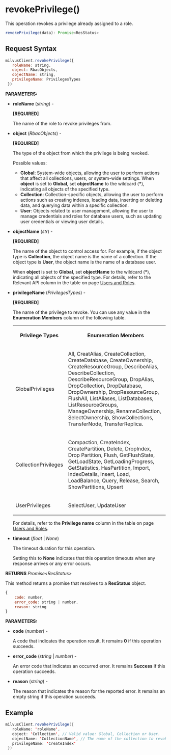 # revokePrivilege()

This operation revokes a privilege already assigned to a role.

```javascript
revokePrivilege(data): Promise<ResStatus>
```

## Request Syntax

```javascript
milvusClient.revokePrivilege({
   roleName: string,
   object: RbacObjects,
   objectName: string,
   privilegeName: PrivilegesTypes
 })
```

**PARAMETERS:**

- **roleName** (*string*) -

    **[REQUIRED]**

    The name of the role to revoke privileges from.

- **object** (*RbacObjects*) -

    **[REQUIRED]**

    The type of the object from which the privilege is being revoked. 

    Possible values:

    - __Global__: System-wide objects, allowing the user to perform actions that affect all collections, users, or system-wide settings. When __object__ is set to __Global__, set __objectName__ to the wildcard (__*__), indicating all objects of the specified type.
    - __Collection__: Collection-specific objects, allowing the user to perform actions such as creating indexes, loading data, inserting or deleting data, and querying data within a specific collection.
    - __User__: Objects related to user management, allowing the user to manage credentials and roles for database users, such as updating user credentials or viewing user details.

- **objectName** (*str*) - 

    **[REQUIRED]**

    The name of the object to control access for. For example, if the object type is __Collection__, the object name is the name of a collection. If the object type is __User__, the object name is the name of a database user.

    When __object__ is set to __Global__, set __objectName__ to the wildcard (__*__), indicating all objects of the specified type. For details, refer to the Relevant API column in the table on page [Users and Roles](https://milvus.io/docs/users_and_roles.md).

- **privilegeName** (*PrivilegesTypes*) -

    **[REQUIRED]**

    The name of the privilege to revoke. You can use any value in the **Enumeration Members** column of the following table.

    <table>
       <tr>
         <th><p>Privilege Types</p></th>
         <th><p>Enumeration Members</p></th>
       </tr>
       <tr>
         <td><p>GlobalPrivileges</p></td>
         <td><p>All, CreatAlias, CreateCollection, CreateDatabase, CreateOwnership, CreateResourceGroup, DescribeAlias, DescribeCollection, DescribeResourceGroup, DropAlias, DropCollection, DropDatabase, DropOwnership, DropResourceGroup, FlushAll, ListAliases, ListDatabases, ListResourceGroups, ManageOwnership, RenameCollection, SelectOwnership, ShowCollections, TransferNode, TransferReplica.</p></td>
       </tr>
       <tr>
         <td><p>CollectionPrivileges</p></td>
         <td><p>Compaction, CreateIndex, CreatePartition, Delete, DropIndex, Drop Partition, Flush, GetFlushState, GetLoadState, GetLoadingProgress, GetStatistics, HasPartition, Import, IndexDetails, Insert, Load, LoadBalance, Query, Release, Search, ShowPartitions, Upsert</p></td>
       </tr>
       <tr>
         <td><p>UserPrivileges</p></td>
         <td><p>SelectUser, UpdateUser</p></td>
       </tr>
    </table>

    For details, refer to the **Privilege name** column in the table on page [Users and Roles](https://milvus.io/docs/users_and_roles.md).

- **timeout** (*float* | *None*)  

    The timeout duration for this operation. 

    Setting this to **None** indicates that this operation timeouts when any response arrives or any error occurs.

**RETURNS** *Promise\<ResStatus>*

This method returns a promise that resolves to a **ResStatus** object.

```javascript
{
    code: number,
    error_code: string | number,
    reason: string
}
```

**PARAMETERS:**

- **code** (*number*) -

    A code that indicates the operation result. It remains **0** if this operation succeeds.

- **error_code** (*string* | *number*) -

    An error code that indicates an occurred error. It remains **Success** if this operation succeeds. 

- **reason** (*string*) - 

    The reason that indicates the reason for the reported error. It remains an empty string if this operation succeeds.

## Example

```java
milvusClient.revokePrivilege({
   roleName: 'roleName',
   object: 'Collection', // Valid value: Global, Collection or User.
   objectName: 'CollectionName', // The name of the collection to revoke privilege from. Use "*" to revoke privilege from all collections.
   privilegeName: 'CreateIndex'
 })
```

